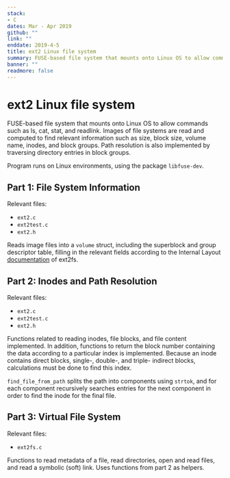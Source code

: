 ```yaml
---
stack:
- C
dates: Mar - Apr 2019
github: ""
link: ""
enddate: 2019-4-5
title: ext2 Linux file system
summary: FUSE-based file system that mounts onto Linux OS to allow commands such as ls, cat, stat, and readlink. Images of file systems are read and computed to find relevant information such as size, block size, volume name, inodes, and block groups. Path resolution is also implemented by traversing directory entries in block groups.
banner: ""
readmore: false
---
```


# ext2 Linux file system

FUSE-based file system that mounts onto Linux OS to allow commands such as ls, cat, stat, and readlink. Images of file systems are read and computed to find relevant information such as size, block size, volume name, inodes, and block groups. Path resolution is also implemented by traversing directory entries in block groups.

Program runs on Linux environments, using the package `libfuse-dev`. 

## Part 1: File System Information

Relevant files: 
- `ext2.c`
- `ext2test.c`
- `ext2.h`

Reads image files into a `volume` struct, including the superblock and group descriptor table, filling in the relevant fields according to the Internal Layout <a href="https://www.nongnu.org/ext2-doc/ext2.html">documentation</a> of ext2fs.

## Part 2: Inodes and Path Resolution

Relevant files: 
- `ext2.c`
- `ext2test.c`
- `ext2.h`

Functions related to reading inodes, file blocks, and file content implemented. In addition, functions to return the block number containing the data according to a particular index is implemented. Because an inode contains direct blocks, single-, double-, and triple- indirect blocks, calculations must be done to find this index.

`find_file_from_path` splits the path into components using `strtok`, and for each component recursively searches entries for the next component in order to find the inode for the final file.

## Part 3: Virtual File System

Relevant files:
- `ext2fs.c`

Functions to read metadata of a file, read directories, open and read files, and read a symbolic (soft) link. Uses functions from part 2 as helpers.